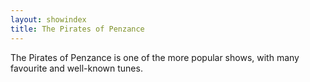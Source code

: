 ```yaml
---
layout: showindex
title: The Pirates of Penzance
---
```

The Pirates of Penzance is one of the more popular shows, with many favourite and well-known tunes.
